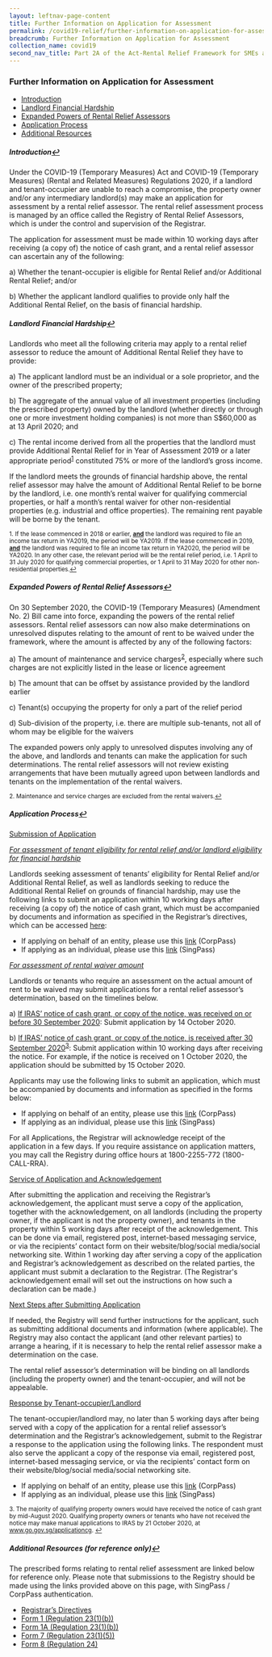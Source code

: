 ```yaml
---
layout: leftnav-page-content
title: Further Information on Application for Assessment 
permalink: /covid19-relief/further-information-on-application-for-assessment
breadcrumb: Further Information on Application for Assessment 
collection_name: covid19
second_nav_title: Part 2A of the Act-Rental Relief Framework for SMEs and NPOs
---
```

### Further Information on Application for Assessment ###

  * <a href="#intro" id="refa">Introduction</a> 
  * <a href="#hardship" id="refb">Landlord Financial Hardship</a> 
  * <a href="#powers" id="refc">Expanded Powers of Rental Relief Assessors</a>
  * <a href="#application" id="refd">Application Process</a> 
  * <a href="#resources" id="refe">Additional Resources</a> 

##### <a name="intro">Introduction</a><a href="#refa" title="Return to top">↩</a> #####

Under the COVID-19 (Temporary Measures) Act and COVID-19 (Temporary Measures) (Rental and Related Measures) Regulations 2020, if a landlord and tenant-occupier are unable to reach a compromise, the property owner and/or any intermediary landlord(s) may make an application for assessment by a rental relief assessor. The rental relief assessment process is managed by an office called the Registry of Rental Relief Assessors, which is under the control and supervision of the Registrar. 

The application for assessment must be made within 10 working days after receiving (a copy of) the notice of cash grant, and a rental relief assessor can ascertain any of the following:

   a)	Whether the tenant-occupier is eligible for Rental Relief and/or Additional Rental Relief; and/or

   b)	Whether the applicant landlord qualifies to provide only half the Additional Rental Relief, on the basis of financial hardship.

##### <a name="hardship">Landlord Financial Hardship</a><a href="#refa" title="Return to top">↩</a> #####

Landlords who meet all the following criteria may apply to a rental relief assessor to reduce the amount of Additional Rental Relief they have to provide:

   a)	The applicant landlord must be an individual or a sole proprietor, and the owner of the prescribed property;

   b)	The aggregate of the annual value of all investment properties (including the prescribed property) owned by the landlord (whether directly or through one or more investment holding companies) is not more than S$60,000 as at 13 April 2020; and

   c)	The rental income derived from all the properties that the landlord must provide Additional Rental Relief for in Year of Assessment 2019 or a later appropriate period<sup><a href="#fn1" id="ref1">1</a></sup> constituted 75% or more of the landlord’s gross income. 

If the landlord meets the grounds of financial hardship above, the rental relief assessor may halve the amount of Additional Rental Relief to be borne by the landlord, i.e. one month’s rental waiver for qualifying commercial properties, or half a month’s rental waiver for other non-residential properties (e.g. industrial and office properties). The remaining rent payable will be borne by the tenant.

<p><sup id="fn1">1. If the lease commenced in 2018 or earlier, <b><u>and</u></b> the landlord was required to file an income tax return in YA2019, the period will be YA2019. If the lease commenced in 2019, <b><u>and</u></b> the landlord was required to file an income tax return in YA2020, the period will be YA2020. In any other case, the relevant period will be the rental relief period, i.e. 1 April to 31 July 2020 for qualifying commercial properties, or 1 April to 31 May 2020 for other non-residential properties.<a href="#ref1" title="Jump back to footnote 1 in the text.">↩</a></sup></p>

##### <a name="powers">Expanded Powers of Rental Relief Assessors</a><a href="#refa" title="Return to top">↩</a> #####

On 30 September 2020, the COVID-19 (Temporary Measures) (Amendment No. 2) Bill came into force, expanding the powers of the rental relief assessors. Rental relief assessors can now also make determinations on unresolved disputes relating to the amount of rent to be waived under the framework, where the amount is affected by any of the following factors:

a) The amount of maintenance and service charges<sup><a href="#fn2" id="ref2">2</a></sup>, especially where such charges are not explicitly listed in the lease or licence agreement

b) The amount that can be offset by assistance provided by the landlord earlier

c) Tenant(s) occupying the property for only a part of the relief period

d) Sub-division of the property, i.e. there are multiple sub-tenants, not all of whom may be eligible for the waivers

The expanded powers only apply to unresolved disputes involving any of the above, and landlords and tenants can make the application for such determinations. The rental relief assessors will not review existing arrangements that have been mutually agreed upon between landlords and tenants on the implementation of the rental waivers.

<p><sup id="fn2">2. Maintenance and service charges are excluded from the rental waivers.<a href="#ref2" title="Jump back to footnote 2 in the text.">↩</a></sup></p>

##### <a name="application">Application Process</a><a href="#refa" title="Return to top">↩</a> #####

<u>Submission of Application</u>

<i><u>For assessment of tenant eligibility for rental relief and/or landlord eligibility for financial hardship</u></i>

Landlords seeking assessment of tenants’ eligibility for Rental Relief and/or Additional Rental Relief, as well as landlords seeking to reduce the Additional Rental Relief on grounds of financial hardship, may use the following links to submit an application within 10 working days after receiving (a copy of) the notice of cash grant, which must be accompanied by documents and information as specified in the Registrar’s directives, which can be accessed [here](/files/rentalreliefframework/RRFRegistrarsDirectives.pdf):

  - If applying on behalf of an entity, please use this [link](https://go.gov.sg/rentalrelief-application-corppass) (CorpPass)
  - If applying as an individual, please use this [link](https://go.gov.sg/rentalrelief-application) (SingPass) 

<u><i>For assessment of rental waiver amount</i></u>

Landlords or tenants who require an assessment on the actual amount of rent to be waived may submit applications for a rental relief assessor’s determination, based on the timelines below. 

a) <u>If IRAS’ notice of cash grant, or copy of the notice, was received on or before 30 September 2020</u>: Submit application by 14 October 2020.

b) <u>If IRAS’ notice of cash grant, or copy of the notice, is received after 30 September 2020</u><sup><a href="#fn3" id="ref3">3</a></sup>: Submit application within 10 working days after receiving the notice. For example, if the notice is received on 1 October 2020, the application should be submitted by 15 October 2020.

Applicants may use the following links to submit an application, which must be accompanied by documents and information as specified in the forms below:

  - If applying on behalf of an entity, please use this [link](https://go.gov.sg/rentalrelief-application-calculations-corppass) (CorpPass)
  - If applying as an individual, please use this [link](https://go.gov.sg/rentalrelief-application-calculations) (SingPass) 

For all Applications, the Registrar will acknowledge receipt of the application in a few days. If you require assistance on application matters, you may call the Registry during office hours at 1800-2255-772 (1800-CALL-RRA).  

<u>Service of Application and Acknowledgement</u>

After submitting the application and receiving the Registrar’s acknowledgement, the applicant must serve a copy of the application, together with the acknowledgement, on all landlords (including the property owner, if the applicant is not the property owner), and tenants in the property within 5 working days after receipt of the acknowledgement. This can be done via email, registered post, internet-based messaging service, or via the recipients’ contact form on their website/blog/social media/social networking site. Within 1 working day after serving a copy of the application and Registrar’s acknowledgement as described on the related parties, the applicant must submit a declaration to the Registrar. (The Registrar's acknowledgement email will set out the instructions on how such a declaration can be made.) 
  
<u>Next Steps after Submitting Application</u>

If needed, the Registry will send further instructions for the applicant, such as submitting additional documents and information (where applicable). The Registry may also contact the applicant (and other relevant parties) to arrange a hearing, if it is necessary to help the rental relief assessor make a determination on the case.  

The rental relief assessor’s determination will be binding on all landlords (including the property owner) and the tenant-occupier, and will not be appealable. 

<u>Response by Tenant-occupier/Landlord</u>

The tenant-occupier/landlord may, no later than 5 working days after being served with a copy of the application for a rental relief assessor’s determination and the Registrar’s acknowledgement, submit to the Registrar a response to the application using the following links. The respondent must also serve the applicant a copy of the response via email, registered post, internet-based messaging service, or via the recipients’ contact form on their website/blog/social media/social networking site.

  - If applying on behalf of an entity, please use this [link](https://go.gov.sg/rentalrelief-response-to-application-calculations-corppass) (CorpPass)
  - If applying as an individual, please use this [link](https://go.gov.sg/rentalrelief-response-to-application-calculations) (SingPass) 

<p><sup id="fn3">3. The majority of qualifying property owners would have received the notice of cash grant by mid-August 2020. Qualifying property owners or tenants who have not received the notice may make manual applications to IRAS by 21 October 2020, at <a href="https://go.gov.sg/applicationcg">www.go.gov.sg/applicationcg</a>. <a href="#ref3" title="Jump back to footnote 3 in the text.">↩</a></sup></p>

##### <a name="resources">Additional Resources (for reference only)</a><a href="#refa" title="Return to top">↩</a> #####

The prescribed forms relating to rental relief assessment are linked below for reference only. Please note that submissions to the Registry should be made using the links provided above on this page, with SingPass / CorpPass authentication.

   - [Registrar’s Directives](/files/rentalreliefframework/RRFRegistrarsDirectives.pdf) <br>
   - [Form 1 (Regulation 23(1)(b))](/files/rentalreliefframework/Form1.pdf)  <br>
   - [Form 1A (Regulation 23(1)(b))](/files/rentalreliefframework/Form1A.pdf) <br>
   - [Form 7 (Regulation 23(1)(5))](/files/rentalreliefframework/Form7.pdf) <br>
   - [Form 8 (Regulation 24)](/files/rentalreliefframework/Form8.pdf) <br>
